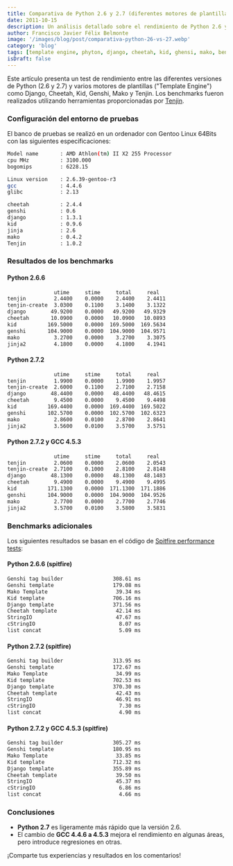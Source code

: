 ```yaml
---
title: Comparativa de Python 2.6 y 2.7 (diferentes motores de plantillas)
date: 2011-10-15
description: Un análisis detallado sobre el rendimiento de Python 2.6 y 2.7, comparando motores de plantillas como Django, Cheetah, Genshi, y más, con benchmarks y conclusiones clave.
author: Francisco Javier Félix Belmonte
image: '/images/blog/post/comparativa-python-26-vs-27.webp'
category: 'blog'
tags: [template engine, phyton, django, cheetah, kid, ghensi, mako, benchmark]
isDraft: false
---
```


Este artículo presenta un test de rendimiento entre las diferentes versiones de Python (2.6 y 2.7) y varios motores de plantillas ("Template Engine") como Django, Cheetah, Kid, Genshi, Mako y Tenjin. Los benchmarks fueron realizados utilizando herramientas proporcionadas por [Tenjin](http://www.kuwata-lab.com/tenjin/).

### Configuración del entorno de pruebas

El banco de pruebas se realizó en un ordenador con Gentoo Linux 64Bits con las siguientes especificaciones:

```bash
Model name       : AMD Athlon(tm) II X2 255 Processor
cpu MHz          : 3100.000
bogomips         : 6228.15

Linux version    : 2.6.39-gentoo-r3
gcc              : 4.4.6
glibc            : 2.13

cheetah          : 2.4.4
genshi           : 0.6
django           : 1.3.1
kid              : 0.9.6
jinja            : 2.6
mako             : 0.4.2
Tenjin           : 1.0.2
```

### Resultados de los benchmarks

#### Python 2.6.6

```bash
               utime     stime     total     real
tenjin         2.4400    0.0000    2.4400    2.4411
tenjin-create  3.0300    0.1100    3.1400    3.1322
django        49.9200    0.0000   49.9200   49.9329
cheetah       10.0900    0.0000   10.0900   10.0893
kid          169.5000    0.0000  169.5000  169.5634
genshi       104.9000    0.0000  104.9000  104.9571
mako           3.2700    0.0000    3.2700    3.3075
jinja2         4.1800    0.0000    4.1800    4.1941
```

#### Python 2.7.2

```bash
               utime     stime     total     real
tenjin         1.9900    0.0000    1.9900    1.9957
tenjin-create  2.6000    0.1100    2.7100    2.7158
django        48.4400    0.0000   48.4400   48.4615
cheetah        9.4500    0.0000    9.4500    9.4498
kid          169.4400    0.0000  169.4400  169.5022
genshi       102.5700    0.0000  102.5700  102.6323
mako           2.8600    0.0100    2.8700    2.8641
jinja2         3.5600    0.0100    3.5700    3.5751
```

#### Python 2.7.2 y GCC 4.5.3

```bash
               utime     stime     total     real
tenjin         2.0600    0.0000    2.0600    2.0543
tenjin-create  2.7100    0.1000    2.8100    2.8148
django        48.1300    0.0000   48.1300   48.1483
cheetah        9.4900    0.0000    9.4900    9.4995
kid          171.1300    0.0000  171.1300  171.1886
genshi       104.9000    0.0000  104.9000  104.9526
mako           2.7700    0.0000    2.7700    2.7746
jinja2         3.5700    0.0100    3.5800    3.5831
```

### Benchmarks adicionales

Los siguientes resultados se basan en el código de [Spitfire performance tests](http://code.google.com/p/spitfire/source/browse/trunk/tests/perf/bigtable.py):

#### Python 2.6.6 (spitfire)

```bash
Genshi tag builder                308.61 ms
Genshi template                   179.08 ms
Mako Template                      39.34 ms
Kid template                      706.16 ms
Django template                   371.56 ms
Cheetah template                   42.14 ms
StringIO                           47.67 ms
cStringIO                           8.07 ms
list concat                         5.09 ms
```

#### Python 2.7.2 (spitfire)

```bash
Genshi tag builder                313.95 ms
Genshi template                   172.67 ms
Mako Template                      34.99 ms
Kid template                      702.53 ms
Django template                   370.30 ms
Cheetah template                   42.43 ms
StringIO                           46.91 ms
cStringIO                           7.30 ms
list concat                         4.90 ms
```

#### Python 2.7.2 y GCC 4.5.3 (spitfire)

```bash
Genshi tag builder                305.27 ms
Genshi template                   180.95 ms
Mako Template                      33.85 ms
Kid template                      712.32 ms
Django template                   355.89 ms
Cheetah template                   39.50 ms
StringIO                           45.37 ms
cStringIO                           6.86 ms
list concat                         4.66 ms
```

### Conclusiones

- **Python 2.7** es ligeramente más rápido que la versión 2.6.
- El cambio de **GCC 4.4.6 a 4.5.3** mejora el rendimiento en algunas áreas, pero introduce regresiones en otras.

¡Comparte tus experiencias y resultados en los comentarios!
